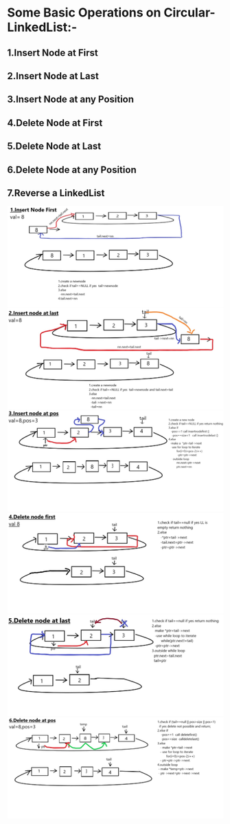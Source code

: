 # Some Basic Operations on Circular-LinkedList:-

## 1.Insert Node at First
## 2.Insert Node at Last
## 3.Insert Node at any Position
## 4.Delete Node at First
## 5.Delete Node at Last
## 6.Delete Node at any Position
## 7.Reverse a LinkedList

<img src="C_1.Insert node 1st.jpg">
<img src="C_2.Insert node at last.jpg">
<img src="C_3.Insert node at a pos.jpg">
<img src="C_4.Delete node at first.jpg">
<img src="C_5.Delete node at last.jpg">
<img src="C_6.Delete node at pos.jpg">

 